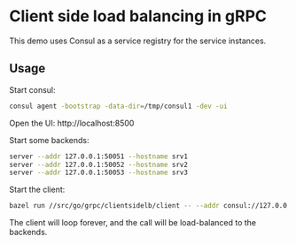 # Client side load balancing in gRPC

This demo uses Consul as a service registry for the service instances.

## Usage

Start consul:

```bash
consul agent -bootstrap -data-dir=/tmp/consul1 -dev -ui
```

Open the UI: http://localhost:8500

Start some backends:

```bash
server --addr 127.0.0.1:50051 --hostname srv1
server --addr 127.0.0.1:50052 --hostname srv2
server --addr 127.0.0.1:50053 --hostname srv3
```

Start the client:

```bash
bazel run //src/go/grpc/clientsidelb/client -- --addr consul://127.0.0.1:8500/helloworld.Greeter
```

The client will loop forever, and the call will be load-balanced to the backends.
